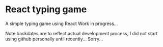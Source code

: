 #   React typing game
A simple typing game using React
Work in progress...

Note backdates are to reflect actual development process, I did not start using github personally until recently... Sorry...